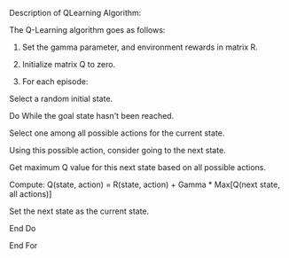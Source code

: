 Description of QLearning Algorithm:

The Q-Learning algorithm goes as follows:

1. Set the gamma parameter, and environment rewards in matrix R.

2. Initialize matrix Q to zero.

3. For each episode:

Select a random initial state.

Do While the goal state hasn't been reached.

Select one among all possible actions for the current state.

Using this possible action, consider going to the next state.

Get maximum Q value for this next state based on all possible actions.

Compute: Q(state, action) = R(state, action) + Gamma * Max[Q(next state, all actions)]

Set the next state as the current state.

End Do

End For
